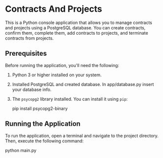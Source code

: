 # Contracts And Projects
This is a Python console application that allows you to manage contracts and projects using a PostgreSQL database. You can create contracts, confirm them, complete them, add contracts to projects, and terminate contracts from projects.

## Prerequisites

Before running the application, you'll need the following:

1. Python 3 or higher installed on your system.

2. Installed PostgreSQL and created database. In app/database.py insert your database info.

3. The `psycopg2` library installed. You can install it using `pip`:

   pip install psycopg2-binary

## Running the Application

To run the application, open a terminal and navigate to the project directory. Then, execute the following command:

   python main.py
